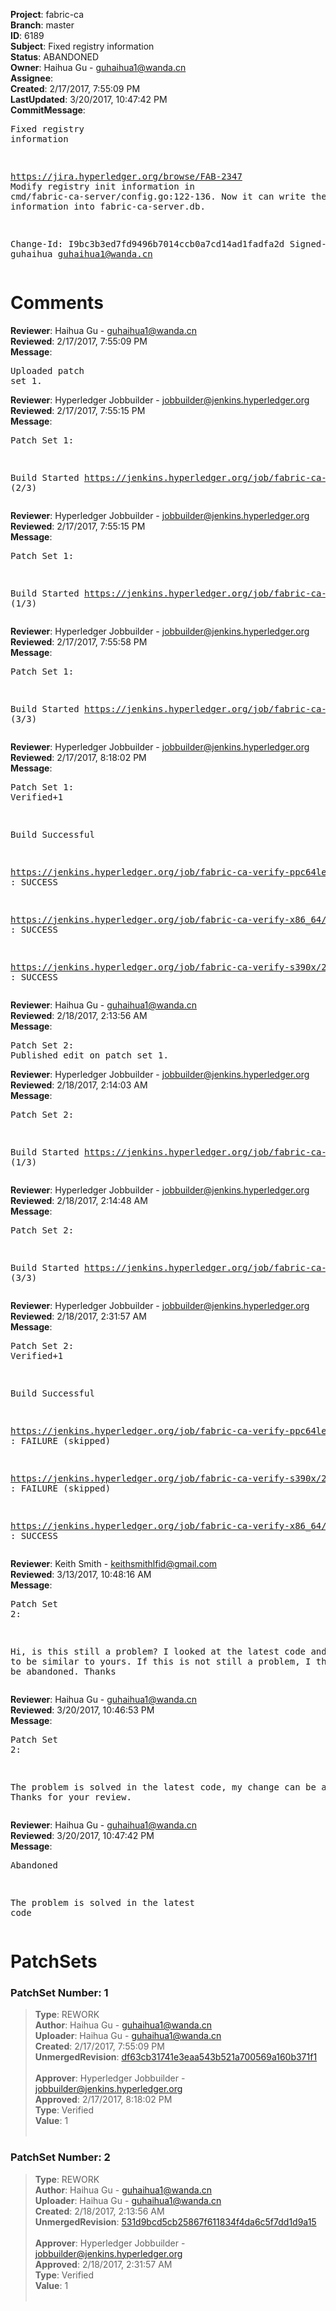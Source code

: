 <strong>Project</strong>: fabric-ca<br><strong>Branch</strong>: master<br><strong>ID</strong>: 6189<br><strong>Subject</strong>: Fixed registry information<br><strong>Status</strong>: ABANDONED<br><strong>Owner</strong>: Haihua Gu - guhaihua1@wanda.cn<br><strong>Assignee</strong>:<br><strong>Created</strong>: 2/17/2017, 7:55:09 PM<br><strong>LastUpdated</strong>: 3/20/2017, 10:47:42 PM<br><strong>CommitMessage</strong>:<br><pre>Fixed registry information

https://jira.hyperledger.org/browse/FAB-2347
Modify registry init information in cmd/fabric-ca-server/config.go:122-136.
Now it can write the registry information into fabric-ca-server.db.

Change-Id: I9bc3b3ed7fd9496b7014ccb0a7cd14ad1fadfa2d
Signed-off-by: guhaihua <guhaihua1@wanda.cn>
</pre><h1>Comments</h1><strong>Reviewer</strong>: Haihua Gu - guhaihua1@wanda.cn<br><strong>Reviewed</strong>: 2/17/2017, 7:55:09 PM<br><strong>Message</strong>: <pre>Uploaded patch set 1.</pre><strong>Reviewer</strong>: Hyperledger Jobbuilder - jobbuilder@jenkins.hyperledger.org<br><strong>Reviewed</strong>: 2/17/2017, 7:55:15 PM<br><strong>Message</strong>: <pre>Patch Set 1:

Build Started https://jenkins.hyperledger.org/job/fabric-ca-verify-s390x/225/ (2/3)</pre><strong>Reviewer</strong>: Hyperledger Jobbuilder - jobbuilder@jenkins.hyperledger.org<br><strong>Reviewed</strong>: 2/17/2017, 7:55:15 PM<br><strong>Message</strong>: <pre>Patch Set 1:

Build Started https://jenkins.hyperledger.org/job/fabric-ca-verify-ppc64le/220/ (1/3)</pre><strong>Reviewer</strong>: Hyperledger Jobbuilder - jobbuilder@jenkins.hyperledger.org<br><strong>Reviewed</strong>: 2/17/2017, 7:55:58 PM<br><strong>Message</strong>: <pre>Patch Set 1:

Build Started https://jenkins.hyperledger.org/job/fabric-ca-verify-x86_64/221/ (3/3)</pre><strong>Reviewer</strong>: Hyperledger Jobbuilder - jobbuilder@jenkins.hyperledger.org<br><strong>Reviewed</strong>: 2/17/2017, 8:18:02 PM<br><strong>Message</strong>: <pre>Patch Set 1: Verified+1

Build Successful 

https://jenkins.hyperledger.org/job/fabric-ca-verify-ppc64le/220/ : SUCCESS

https://jenkins.hyperledger.org/job/fabric-ca-verify-x86_64/221/ : SUCCESS

https://jenkins.hyperledger.org/job/fabric-ca-verify-s390x/225/ : SUCCESS</pre><strong>Reviewer</strong>: Haihua Gu - guhaihua1@wanda.cn<br><strong>Reviewed</strong>: 2/18/2017, 2:13:56 AM<br><strong>Message</strong>: <pre>Patch Set 2: Published edit on patch set 1.</pre><strong>Reviewer</strong>: Hyperledger Jobbuilder - jobbuilder@jenkins.hyperledger.org<br><strong>Reviewed</strong>: 2/18/2017, 2:14:03 AM<br><strong>Message</strong>: <pre>Patch Set 2:

Build Started https://jenkins.hyperledger.org/job/fabric-ca-verify-ppc64le/224/ (1/3)</pre><strong>Reviewer</strong>: Hyperledger Jobbuilder - jobbuilder@jenkins.hyperledger.org<br><strong>Reviewed</strong>: 2/18/2017, 2:14:48 AM<br><strong>Message</strong>: <pre>Patch Set 2:

Build Started https://jenkins.hyperledger.org/job/fabric-ca-verify-x86_64/225/ (3/3)</pre><strong>Reviewer</strong>: Hyperledger Jobbuilder - jobbuilder@jenkins.hyperledger.org<br><strong>Reviewed</strong>: 2/18/2017, 2:31:57 AM<br><strong>Message</strong>: <pre>Patch Set 2: Verified+1

Build Successful 

https://jenkins.hyperledger.org/job/fabric-ca-verify-ppc64le/224/ : FAILURE (skipped)

https://jenkins.hyperledger.org/job/fabric-ca-verify-s390x/229/ : FAILURE (skipped)

https://jenkins.hyperledger.org/job/fabric-ca-verify-x86_64/225/ : SUCCESS</pre><strong>Reviewer</strong>: Keith Smith - keithsmithlfid@gmail.com<br><strong>Reviewed</strong>: 3/13/2017, 10:48:16 AM<br><strong>Message</strong>: <pre>Patch Set 2:

Hi, is this still a problem?  I looked at the latest code and it seems to be similar to yours.  If this is not still a problem, I think this can be abandoned.
Thanks</pre><strong>Reviewer</strong>: Haihua Gu - guhaihua1@wanda.cn<br><strong>Reviewed</strong>: 3/20/2017, 10:46:53 PM<br><strong>Message</strong>: <pre>Patch Set 2:

The problem is solved in the latest code, my change can be abandoned. Thanks for your review.</pre><strong>Reviewer</strong>: Haihua Gu - guhaihua1@wanda.cn<br><strong>Reviewed</strong>: 3/20/2017, 10:47:42 PM<br><strong>Message</strong>: <pre>Abandoned

The problem is solved in the latest code</pre><h1>PatchSets</h1><h3>PatchSet Number: 1</h3><blockquote><strong>Type</strong>: REWORK<br><strong>Author</strong>: Haihua Gu - guhaihua1@wanda.cn<br><strong>Uploader</strong>: Haihua Gu - guhaihua1@wanda.cn<br><strong>Created</strong>: 2/17/2017, 7:55:09 PM<br><strong>UnmergedRevision</strong>: [df63cb31741e3eaa543b521a700569a160b371f1](https://github.com/hyperledger-gerrit-archive/fabric-ca/commit/df63cb31741e3eaa543b521a700569a160b371f1)<br><br><strong>Approver</strong>: Hyperledger Jobbuilder - jobbuilder@jenkins.hyperledger.org<br><strong>Approved</strong>: 2/17/2017, 8:18:02 PM<br><strong>Type</strong>: Verified<br><strong>Value</strong>: 1<br><br></blockquote><h3>PatchSet Number: 2</h3><blockquote><strong>Type</strong>: REWORK<br><strong>Author</strong>: Haihua Gu - guhaihua1@wanda.cn<br><strong>Uploader</strong>: Haihua Gu - guhaihua1@wanda.cn<br><strong>Created</strong>: 2/18/2017, 2:13:56 AM<br><strong>UnmergedRevision</strong>: [531d9bcd5cb25867f611834f4da6c5f7dd1d9a15](https://github.com/hyperledger-gerrit-archive/fabric-ca/commit/531d9bcd5cb25867f611834f4da6c5f7dd1d9a15)<br><br><strong>Approver</strong>: Hyperledger Jobbuilder - jobbuilder@jenkins.hyperledger.org<br><strong>Approved</strong>: 2/18/2017, 2:31:57 AM<br><strong>Type</strong>: Verified<br><strong>Value</strong>: 1<br><br></blockquote>